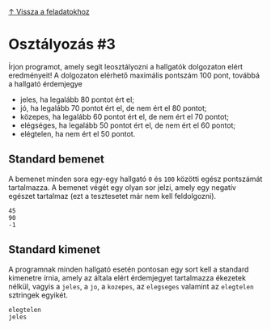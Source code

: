 [↑ Vissza a feladatokhoz](./README.md)

# Osztályozás #3

Írjon programot, amely segít leosztályozni a hallgatók dolgozaton elért eredményeit! A dolgozaton elérhető maximális pontszám 100 pont, továbbá a hallgató érdemjegye

* jeles, ha legalább 80 pontot ért el;
* jó, ha legalább 70 pontot ért el, de nem ért el 80 pontot;
* közepes, ha legalább 60 pontot ért el, de nem ért el 70 pontot;
* elégséges, ha legalább 50 pontot ért el, de nem ért el 60 pontot;
* elégtelen, ha nem ért el 50 pontot.

## Standard bemenet

A bemenet minden sora egy-egy hallgató `0` és `100` közötti egész pontszámát tartalmazza. A bemenet végét egy olyan sor jelzi, amely egy negatív egészet tartalmaz (ezt a tesztesetet már nem kell feldolgozni).

```
45
90
-1
```

## Standard kimenet

A programnak minden hallgató esetén pontosan egy sort kell a standard kimenetre írnia, amely az általa elért érdemjegyet tartalmazza ékezetek nélkül, vagyis a `jeles`, a `jo`, a `kozepes`, az `elegseges` valamint az `elegtelen` sztringek egyikét.

```
elegtelen
jeles
```